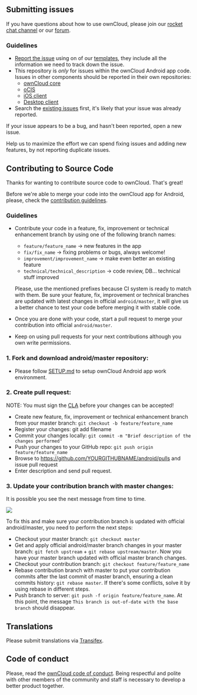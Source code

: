 ## Submitting issues

If you have questions about how to use ownCloud, please join our [rocket chat channel][rocketchat] or our [forum][forum].

### Guidelines
* [Report the issue](https://github.com/owncloud/android/issues/new) using on of our [templates][template], they include all the information we need to track down the issue.
* This repository is *only* for issues within the ownCloud Android app code. Issues in other components should be reported in their own repositories: 
  - [ownCloud core](https://github.com/owncloud/core/issues)
  - [oCIS](https://github.com/owncloud/ocis/issues)
  - [iOS client](https://github.com/owncloud/ios-app/issues)
  - [Desktop client](https://github.com/owncloud/client/issues)
* Search the [existing issues](https://github.com/owncloud/android/issues) first, it's likely that your issue was already reported.

If your issue appears to be a bug, and hasn't been reported, open a new issue.

Help us to maximize the effort we can spend fixing issues and adding new features, by not reporting duplicate issues.

[template]: https://github.com/owncloud/android/tree/master/.github/ISSUE_TEMPLATE
[rocketchat]: https://talk.owncloud.com/channel/mobile
[forum]: https://central.owncloud.org/

## Contributing to Source Code

Thanks for wanting to contribute source code to ownCloud. That's great!

Before we're able to merge your code into the ownCloud app for Android, please, check the [contribution guidelines][contribution].

### Guidelines
* Contribute your code in a feature, fix, improvement or technical enhancement  branch by using  one of the following branch names:

     - ```feature/feature_name``` → new features in the app
     - ```fix/fix_name``` → fixing problems or bugs, always welcome!
     - ```improvement/improvement_name``` → make even better an existing feature
     - ```technical/technical_description```  → code review, DB... technical stuff improved

	Please, use the mentioned prefixes because CI system is ready to match with them. Be sure your feature, fix, improvement or technical branches are updated with latest changes in official `android/master`, it will give us a better chance to test your code before merging it with stable code.
* Once you are done with your code, start a pull request to merge your contribution into official `android/master`.
* Keep on using pull requests for your next contributions although you own write permissions.

[contribution]: https://owncloud.com/contribute/

### 1. Fork and download android/master repository:

* Please follow [SETUP.md](https://github.com/owncloud/android/blob/master/SETUP.md) to setup ownCloud Android app work environment.

### 2. Create pull request:

NOTE: You must sign the [CLA](https://cla-assistant.io/owncloud/android) before your changes can be accepted!

* Create new feature, fix, improvement or technical enhancement branch from your master branch: ```git checkout -b feature/feature_name```
* Register your changes: git add filename
* Commit your changes locally: ```git commit -m "Brief description of the changes performed"```
* Push your changes to your GitHub repo: ```git push origin feature/feature_name```
* Browse to https://github.com/YOURGITHUBNAME/android/pulls and issue pull request
* Enter description and send pull request.

### 3. Update your contribution branch with master changes:

It is possible you see the next message from time to time.

<img src="docs_resources/out_of_date_branch.png" />

To fix this and make sure your contribution branch is updated with official android/master, you need to perform the next steps:
* Checkout your master branch: ```git checkout master```
* Get and apply official android/master branch changes in your master branch: ```git fetch upstream``` + ```git rebase upstream/master```. Now you have your master branch updated with official master branch changes.
* Checkout your contribution branch: ```git checkout feature/feature_name```
* Rebase contribution branch with master to put your contribution commits after the last commit of master branch, ensuring a clean commits history: ```git rebase master```. If there's some conflicts, solve it by using rebase in different steps.
* Push branch to server: ```git push -f origin feature/feature_name```. At this point, the message ```This branch is out-of-date with the base branch``` should disappear.


## Translations
Please submit translations via [Transifex][transifex].

[transifex]: https://www.transifex.com/projects/p/owncloud/

## Code of conduct
Please, read the [ownCloud code of conduct]. Being respectful and polite with other members of the community and staff is necessary to develop a better product together.

[ownCloud code of conduct]: https://owncloud.com/contribute/code-of-conduct/

